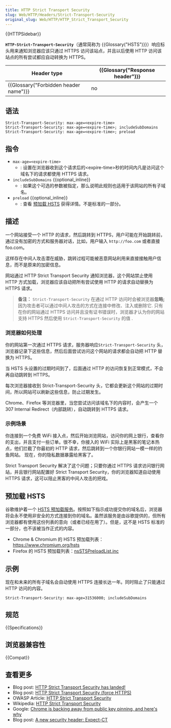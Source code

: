 ```yaml
---
title: HTTP Strict Transport Security
slug: Web/HTTP/Headers/Strict-Transport-Security
original_slug: Web/HTTP/HTTP_Strict_Transport_Security
---
```

{{HTTPSidebar}}

**`HTTP-Strict-Transport-Security`**（通常简称为 {{Glossary("HSTS")}}）响应标头用来通知浏览器应该只通过 HTTPS 访问该站点，并且以后使用 HTTP 访问该站点的所有尝试都应自动转换为 HTTPS。

| Header type                                      | {{Glossary("Response header")}} |
| ------------------------------------------------ | ---------------------------------------- |
| {{Glossary("Forbidden header name")}} | no                                       |

## 语法

```plain
Strict-Transport-Security: max-age=<expire-time>
Strict-Transport-Security: max-age=<expire-time>; includeSubDomains
Strict-Transport-Security: max-age=<expire-time>; preload
```

## 指令

- `max-age=<expire-time>`
  - : 设置在浏览器收到这个请求后的\<expire-time>秒的时间内凡是访问这个域名下的请求都使用 HTTPS 请求。
- `includeSubDomains` {{optional_inline}}
  - : 如果这个可选的参数被指定，那么说明此规则也适用于该网站的所有子域名。
- `preload` {{optional_inline}}
  - : 查看 [预加载 HSTS](#预加载_hsts) 获得详情。不是标准的一部分。

## 描述

一个网站接受一个 HTTP 的请求，然后跳转到 HTTPS，用户可能在开始跳转前，通过没有加密的方式和服务器对话，比如，用户输入 `http://foo.com` 或者直接 foo.com。

这样存在中间人攻击潜在威胁，跳转过程可能被恶意网站利用来直接接触用户信息，而不是原来的加密信息。

网站通过 HTTP Strict Transport Security 通知浏览器，这个网站禁止使用 HTTP 方式加载，浏览器应该自动把所有尝试使用 HTTP 的请求自动替换为 HTTPS 请求。

> **备注：** `Strict-Transport-Security` 在通过 HTTP 访问时会被浏览器**忽略;** 因为攻击者可以通过中间人攻击的方式在连接中修改、注入或删除它. 只有在你的网站通过 HTTPS 访问并且没有证书错误时，浏览器才认为你的网站支持 HTTPS 然后使用 `Strict-Transport-Security` 的值 .

### 浏览器如何处理

你的网站第一次通过 HTTPS 请求，服务器响应`Strict-Transport-Security` 头，浏览器记录下这些信息，然后后面尝试访问这个网站的请求都会自动把 HTTP 替换为 HTTPS。

当 HSTS 头设置的过期时间到了，后面通过 HTTP 的访问恢复到正常模式，不会再自动跳转到 HTTPS。

每次浏览器接收到 Strict-Transport-Security 头，它都会更新这个网站的过期时间，所以网站可以刷新这些信息，防止过期发生。

Chrome、Firefox 等浏览器里，当您尝试访问该域名下的内容时，会产生一个 307 Internal Redirect（内部跳转），自动跳转到 HTTPS 请求。

### 示例场景

你连接到一个免费 WiFi 接入点，然后开始浏览网站，访问你的网上银行，查看你的支出，并且支付一些订单。很不幸，你接入的 WiFi 实际上是黑客的笔记本热点，他们拦截了你最初的 HTTP 请求，然后跳转到一个你银行网站一模一样的钓鱼网站。 现在，你的隐私数据暴露给黑客了。

Strict Transport Security 解决了这个问题；只要你通过 HTTPS 请求访问银行网站，并且银行网站配置好 Strict Transport Security，你的浏览器知道自动使用 HTTPS 请求，这可以阻止黑客的中间人攻击的把戏。

## 预加载 HSTS

谷歌维护着一个 [HSTS 预加载服务](https://hstspreload.appspot.com/)。按照如下指示成功提交你的域名后，浏览器将会永不使用非安全的方式连接到你的域名。虽然该服务是由谷歌提供的，但所有浏览器都有使用这份列表的意向（或者已经在用了）。但是，这不是 HSTS 标准的一部分，也不该被当作正式的内容。

- Chrome & Chromium 的 HSTS 预加载列表： <https://www.chromium.org/hsts>
- Firefox 的 HSTS 预加载列表：[nsSTSPreloadList.inc](https://hg.mozilla.org/mozilla-central/raw-file/tip/security/manager/ssl/nsSTSPreloadList.inc)

## 示例

现在和未来的所有子域名会自动使用 HTTPS 连接长达一年。同时阻止了只能通过 HTTP 访问的内容。

```plain
Strict-Transport-Security: max-age=31536000; includeSubDomains
```

## 规范

{{Specifications}}

## 浏览器兼容性

{{Compat}}

## 查看更多

- Blog post: [HTTP Strict Transport Security has landed!](http://blog.sidstamm.com/2010/08/http-strict-transport-security-has.html)
- Blog post: [HTTP Strict Transport Security (force HTTPS)](http://hacks.mozilla.org/2010/08/firefox-4-http-strict-transport-security-force-https/)
- OWASP Article: [HTTP Strict Transport Security](https://www.owasp.org/index.php/HTTP_Strict_Transport_Security)
- Wikipedia: [HTTP Strict Transport Security](http://en.wikipedia.org/wiki/HTTP_Strict_Transport_Security)
- Google: [Chrome is backing away from public key pinning, and here's why](http://www.zdnet.com/article/google-chrome-is-backing-away-from-public-key-pinning-and-heres-why/)
- Blog post: [A new security header: Expect-CT](https://scotthelme.co.uk/a-new-security-header-expect-ct/)
